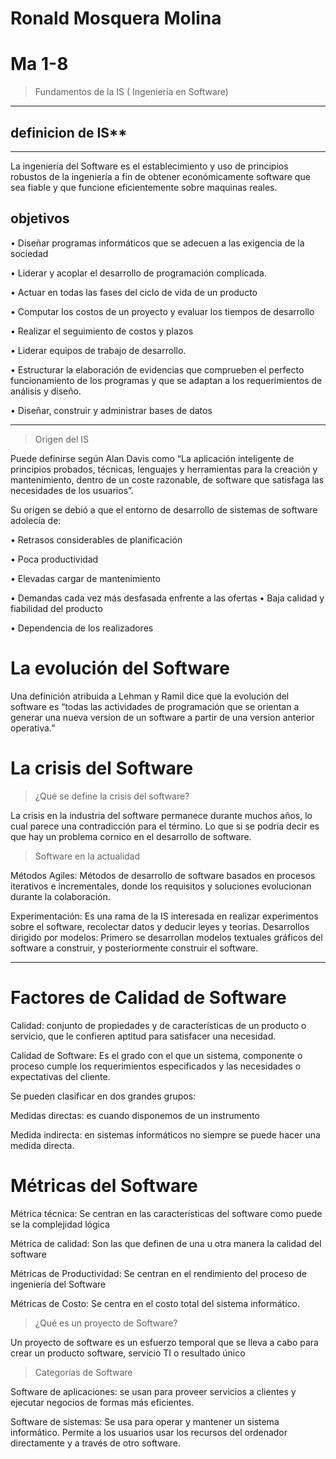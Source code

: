 # Ronald Mosquera Molina 
# Ma 1-8 
 >Fundamentos de la IS ( Ingeniería en Software) 
____________________________________________________________________________
## definicion de IS** 
____________________________________________________________________________
La ingeniería del Software es el establecimiento y uso de principios robustos de la ingeniería a fin de obtener económicamente software que sea fiable y que funcione eficientemente sobre maquinas reales. 

## objetivos 

•	Diseñar programas informáticos que se adecuen a las exigencia de la sociedad 

•	Liderar y acoplar el desarrollo de programación complicada.

•	Actuar en todas las fases del ciclo de vida de un producto 

•	Computar los costos de un proyecto y evaluar los tiempos de desarrollo

•	Realizar el seguimiento de costos y plazos

•	Liderar equipos de trabajo de desarrollo.

•	Estructurar la elaboración de evidencias que comprueben el perfecto funcionamiento de los programas y que se adaptan a los requerimientos de análisis y diseño.

•	Diseñar, construir y administrar bases de datos 
____________________________________________________________________________
>Origen del IS

Puede definirse según Alan Davis como “La aplicación inteligente de principios probados, técnicas, lenguajes y herramientas para la creación y mantenimiento, dentro de un coste razonable, de software que satisfaga las necesidades de los usuarios”.

Su origen se debió a que el entorno de desarrollo de sistemas de software adolecía de:

•	Retrasos considerables de planificación 

•	Poca productividad 

•	Elevadas cargar de mantenimiento 

•	Demandas cada vez más desfasada enfrente a las ofertas 
•	Baja calidad y fiabilidad del producto 

•	Dependencia de los realizadores 

# La evolución del Software 

Una definición atribuida a Lehman y Ramil dice que la evolución del software es “todas las actividades de programación que se orientan a generar una nueva version de un software a partir de una version anterior operativa.”


# La crisis del Software

>¿Qué se define la crisis del software? 

La crisis en la industria del software permanece durante muchos años, lo cual parece una contradicción para el término. Lo que si se podría decir es que hay un problema cornico en el desarrollo de software.

>Software en la actualidad 

Métodos Agiles: Métodos de desarrollo de software basados en procesos iterativos e incrementales, donde los requisitos y soluciones evolucionan durante la colaboración.

Experimentación: Es una rama de la IS interesada en realizar experimentos sobre el software, recolectar datos y deducir leyes y teorías.
Desarrollos dirigido por modelos: Primero se desarrollan modelos textuales gráficos del software a construir, y posteriormente construir el software.
____________________________________________________________________________
# Factores de Calidad  de Software

Calidad: conjunto de propiedades y de características de un producto o servicio, que le confieren aptitud para satisfacer una necesidad.

Calidad de Software: Es el grado con el que un sistema, componente o proceso cumple los requerimientos especificados y las necesidades o expectativas del cliente.

Se pueden clasificar en dos grandes grupos:

Medidas directas: es cuando disponemos de un instrumento 

Medida indirecta: en sistemas informáticos no siempre se puede hacer una medida directa.

# Métricas del Software

Métrica técnica: Se centran en las características del software como puede se la complejidad lógica

Métrica de calidad: Son las que definen de una u otra manera la calidad del software

Métricas de Productividad: Se centran en el rendimiento del proceso de ingeniería del Software

Métricas de Costo: Se centra en el costo total del sistema informático.

>¿Qué es un proyecto de Software?

Un proyecto de software es un esfuerzo temporal que se lleva a cabo para crear un producto software, servicio TI o resultado único  

>Categorías de Software

Software de aplicaciones: se usan para proveer servicios a clientes y ejecutar negocios de formas más eficientes.

Software de sistemas: Se usa para operar y mantener un sistema informático. Permite a los usuarios usar los recursos del ordenador directamente y a través de otro software. 

